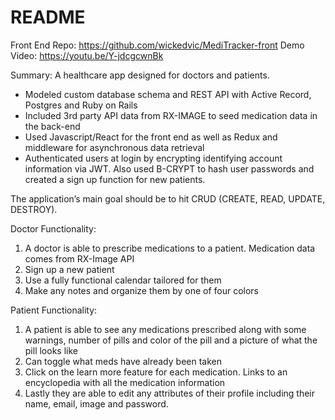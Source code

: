 # README

Front End Repo: https://github.com/wickedvic/MediTracker-front
Demo Video: https://youtu.be/Y-jdcgcwnBk

Summary: A healthcare app designed for doctors and patients. 
- Modeled custom database schema and REST API with Active Record, Postgres and Ruby on Rails 
- Included 3rd party API data from RX-IMAGE to seed medication data in the back-end
- Used Javascript/React for the front end as well as Redux and middleware for asynchronous data retrieval 
- Authenticated users at login by encrypting identifying account information via JWT. Also used B-CRYPT to hash user passwords and created a sign up function for new patients. 

The application’s main goal should be to hit CRUD (CREATE, READ, UPDATE, DESTROY).

Doctor Functionality:
1. A doctor is able to prescribe medications to a patient. Medication data comes from RX-Image API 
2. Sign up a new patient 
3. Use a fully functional calendar tailored for them
4. Make any notes and organize them by one of four colors


Patient Functionality:
1. A patient is able to see any medications prescribed along with some warnings, number of pills and color of the pill and a picture of what the pill looks like
2. Can toggle what meds have already been taken
3. Click on the learn more feature for each medication. Links to an encyclopedia with all the medication information
4. Lastly they are able to edit any attributes of their profile including their name, email, image and password. 
